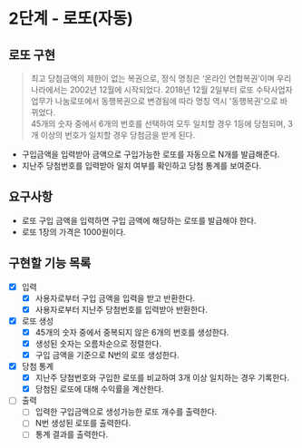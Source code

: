# 2단계 - 로또(자동)

## 로또 구현
> 최고 당첨금액의 제한이 없는 복권으로, 정식 명칭은 ‘온라인 연합복권’이며 우리나라에서는 2002년 12월에 시작되었다. 
> 2018년 12월 2일부터 로또 수탁사업자 업무가 나눔로또에서 동행복권으로 변경됨에 따라 명칭 역시 '동행복권'으로 바뀌었다.
> <br/>
> 45개의 숫자 중에서 6개의 번호를 선택하여 모두 일치할 경우 1등에 당첨되며, 3개 이상의 번호가 일치할 경우 당첨금을 받게 된다.

- 구입금액을 입력받아 금액으로 구입가능한 로또를 자동으로 N개를 발급해준다.</br>
- 지난주 당첨번호를 입력받아 일치 여부를 확인하고 당첨 통계를 보여준다.

## 요구사항
- 로또 구입 금액을 입력하면 구입 금액에 해당하는 로또를 발급해야 한다.
- 로또 1장의 가격은 1000원이다.

## 구현할 기능 목록
- [x] 입력
    - [x] 사용자로부터 구입 금액을 입력을 받고 반환한다.
    - [x] 사용자로부터 지난주 당첨번호를 입력받아 반환한다.
- [x] 로또 생성
    - [x] 45개의 숫자 중에서 중복되지 않은 6개의 번호를 생성한다.
    - [x] 생성된 숫자는 오름차순으로 정렬한다.
    - [x] 구입 금액을 기준으로 N번의 로또 생성한다.
- [x] 당첨 통계
  - [x] 지난주 당첨번호와 구입한 로또를 비교하여 3개 이상 일치하는 경우 기록한다.
  - [x] 당첨된 로또에 대해 수익률을 계산한다.
- [ ] 출력
  - [ ] 입력한 구입금액으로 생성가능한 로또 개수를 출력한다. 
  - [ ] N번 생성된 로또를 출력한다.
  - [ ] 통계 결과를 출력한다.